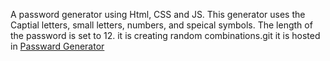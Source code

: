 A password generator using Html, CSS and JS. 
This generator uses the Captial letters, small letters, numbers, and speical symbols.
The length of the password is set to 12. 
it is creating random combinations.git 
it is hosted in [Passward Generator](https://password.mochaminds.com/)